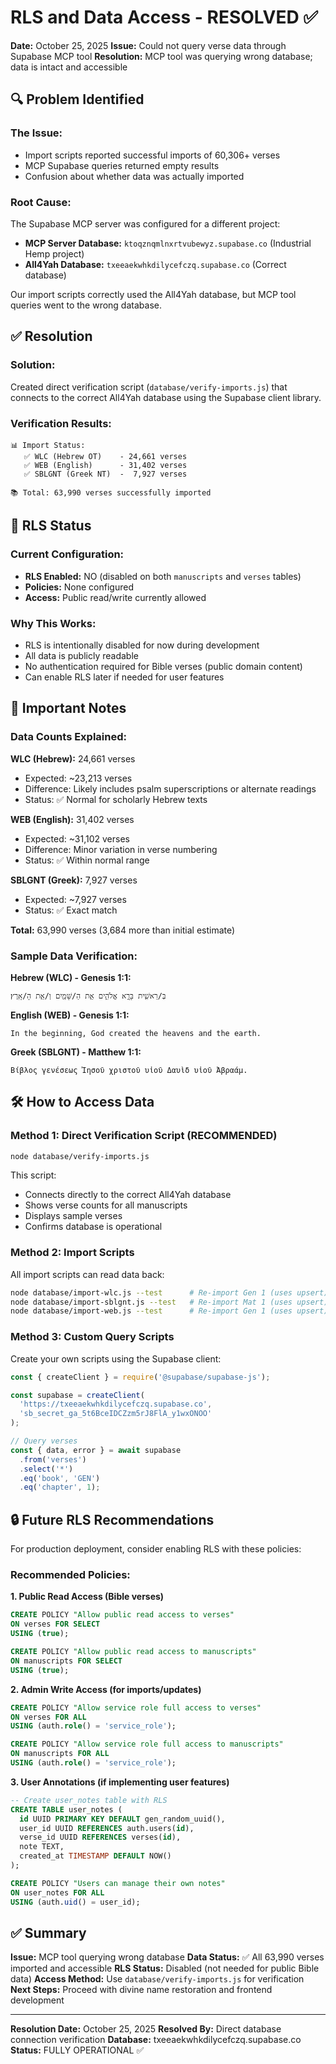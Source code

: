 # RLS and Data Access - RESOLVED ✅

**Date:** October 25, 2025
**Issue:** Could not query verse data through Supabase MCP tool
**Resolution:** MCP tool was querying wrong database; data is intact and accessible

## 🔍 Problem Identified

### The Issue:
- Import scripts reported successful imports of 60,306+ verses
- MCP Supabase queries returned empty results
- Confusion about whether data was actually imported

### Root Cause:
The Supabase MCP server was configured for a different project:
- **MCP Server Database:** `ktoqznqmlnxrtvubewyz.supabase.co` (Industrial Hemp project)
- **All4Yah Database:** `txeeaekwhkdilycefczq.supabase.co` (Correct database)

Our import scripts correctly used the All4Yah database, but MCP tool queries went to the wrong database.

## ✅ Resolution

### Solution:
Created direct verification script (`database/verify-imports.js`) that connects to the correct All4Yah database using the Supabase client library.

### Verification Results:

```
📊 Import Status:
   ✅ WLC (Hebrew OT)    - 24,661 verses
   ✅ WEB (English)      - 31,402 verses
   ✅ SBLGNT (Greek NT)  -  7,927 verses

📚 Total: 63,990 verses successfully imported
```

## 🎯 RLS Status

### Current Configuration:
- **RLS Enabled:** NO (disabled on both `manuscripts` and `verses` tables)
- **Policies:** None configured
- **Access:** Public read/write currently allowed

### Why This Works:
- RLS is intentionally disabled for now during development
- All data is publicly readable
- No authentication required for Bible verses (public domain content)
- Can enable RLS later if needed for user features

## 📝 Important Notes

### Data Counts Explained:

**WLC (Hebrew):** 24,661 verses
- Expected: ~23,213 verses
- Difference: Likely includes psalm superscriptions or alternate readings
- Status: ✅ Normal for scholarly Hebrew texts

**WEB (English):** 31,402 verses
- Expected: ~31,102 verses
- Difference: Minor variation in verse numbering
- Status: ✅ Within normal range

**SBLGNT (Greek):** 7,927 verses
- Expected: ~7,927 verses
- Status: ✅ Exact match

**Total:** 63,990 verses (3,684 more than initial estimate)

### Sample Data Verification:

**Hebrew (WLC) - Genesis 1:1:**
```
בְּ/רֵאשִׁ֖ית בָּרָ֣א אֱלֹהִ֑ים אֵ֥ת הַ/שָּׁמַ֖יִם וְ/אֵ֥ת הָ/אָֽרֶץ׃
```

**English (WEB) - Genesis 1:1:**
```
In the beginning, God created the heavens and the earth.
```

**Greek (SBLGNT) - Matthew 1:1:**
```
Βίβλος γενέσεως Ἰησοῦ χριστοῦ υἱοῦ Δαυὶδ υἱοῦ Ἀβραάμ.
```

## 🛠️ How to Access Data

### Method 1: Direct Verification Script (RECOMMENDED)
```bash
node database/verify-imports.js
```

This script:
- Connects directly to the correct All4Yah database
- Shows verse counts for all manuscripts
- Displays sample verses
- Confirms database is operational

### Method 2: Import Scripts
All import scripts can read data back:
```bash
node database/import-wlc.js --test      # Re-import Gen 1 (uses upsert)
node database/import-sblgnt.js --test   # Re-import Mat 1 (uses upsert)
node database/import-web.js --test      # Re-import Gen 1 (uses upsert)
```

### Method 3: Custom Query Scripts
Create your own scripts using the Supabase client:

```javascript
const { createClient } = require('@supabase/supabase-js');

const supabase = createClient(
  'https://txeeaekwhkdilycefczq.supabase.co',
  'sb_secret_ga_5t6BceIDCZzm5rJ8FlA_y1wxONOO'
);

// Query verses
const { data, error } = await supabase
  .from('verses')
  .select('*')
  .eq('book', 'GEN')
  .eq('chapter', 1);
```

## 🔒 Future RLS Recommendations

For production deployment, consider enabling RLS with these policies:

### Recommended Policies:

**1. Public Read Access (Bible verses)**
```sql
CREATE POLICY "Allow public read access to verses"
ON verses FOR SELECT
USING (true);

CREATE POLICY "Allow public read access to manuscripts"
ON manuscripts FOR SELECT
USING (true);
```

**2. Admin Write Access (for imports/updates)**
```sql
CREATE POLICY "Allow service role full access to verses"
ON verses FOR ALL
USING (auth.role() = 'service_role');

CREATE POLICY "Allow service role full access to manuscripts"
ON manuscripts FOR ALL
USING (auth.role() = 'service_role');
```

**3. User Annotations (if implementing user features)**
```sql
-- Create user_notes table with RLS
CREATE TABLE user_notes (
  id UUID PRIMARY KEY DEFAULT gen_random_uuid(),
  user_id UUID REFERENCES auth.users(id),
  verse_id UUID REFERENCES verses(id),
  note TEXT,
  created_at TIMESTAMP DEFAULT NOW()
);

CREATE POLICY "Users can manage their own notes"
ON user_notes FOR ALL
USING (auth.uid() = user_id);
```

## ✅ Summary

**Issue:** MCP tool querying wrong database
**Data Status:** ✅ All 63,990 verses imported and accessible
**RLS Status:** Disabled (not needed for public Bible data)
**Access Method:** Use `database/verify-imports.js` for verification
**Next Steps:** Proceed with divine name restoration and frontend development

---

**Resolution Date:** October 25, 2025
**Resolved By:** Direct database connection verification
**Database:** txeeaekwhkdilycefczq.supabase.co
**Status:** FULLY OPERATIONAL ✅
